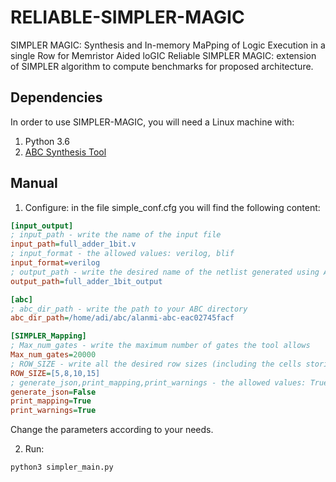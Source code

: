 # RELIABLE-SIMPLER-MAGIC
SIMPLER MAGIC: Synthesis and In-memory MaPping of Logic Execution in a single Row for Memristor Aided loGIC
Reliable SIMPLER MAGIC: extension of SIMPLER algorithm to compute benchmarks for proposed architecture.

## Dependencies
In order to use SIMPLER-MAGIC, you will need a Linux machine with:
1. Python 3.6
2. [ABC Synthesis Tool](https://bitbucket.org/alanmi/abc)

## Manual
1. Configure: in the file simple_conf.cfg you will find the following content:
```ini
[input_output]
; input_path - write the name of the input file 
input_path=full_adder_1bit.v
; input_format - the allowed values: verilog, blif
input_format=verilog
; output_path - write the desired name of the netlist generated using ABC 
output_path=full_adder_1bit_output

[abc]
; abc_dir_path - write the path to your ABC directory
abc_dir_path=/home/adi/abc/alanmi-abc-eac02745facf

[SIMPLER_Mapping]
; Max_num_gates - write the maximum number of gates the tool allows
Max_num_gates=20000
; ROW_SIZE - write all the desired row sizes (including the cells storing the inputs)
ROW_SIZE=[5,8,10,15]
; generate_json,print_mapping,print_warnings - the allowed values: True/False 
generate_json=False
print_mapping=True
print_warnings=True

```
Change the parameters according to your needs.

2. Run:
```sh
python3 simpler_main.py
```